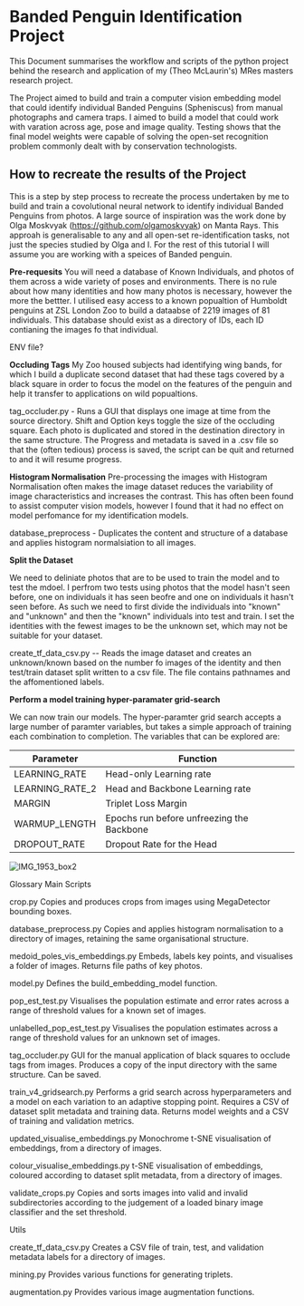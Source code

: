 # Banded Penguin Identification Project 

This Document summarises the workflow and scripts of the python project behind the research and application of my (Theo McLaurin's) MRes masters research project.

The Project aimed to build and train a computer vision embedding model that could
identify individual Banded Penguins (Spheniscus) from manual photographs and camera traps.
I aimed to build a model that could work with varation across age, pose and image quality.
Testing shows that the final model weights were capable of solving the open-set 
recognition problem commonly dealt with by conservation technologists. 

## How to recreate the results of the Project
This is a step by step process to recreate the process undertaken by me to build and train a covolutional neural network to identify individual Banded Penguins from photos. A large source of inspiration was the work done by Olga Moskvyak (https://github.com/olgamoskvyak) on Manta Rays. This approah is generalisable to any and all open-set re-identification tasks, not just the species studied by Olga and I. For the rest of this tutorial I will assume you are working with a speices of Banded penguin. 

**Pre-requesits**
You will need a database of Known Individuals, and photos of them across a wide variety of poses and environments. There is no rule about how many identities and how many photos is necessary, however the more the bettter. I utilised easy access to a known popualtion of Humboldt penguins at ZSL London Zoo to build a dataabse of 2219 images of 81 individuals. This database should exist as a directory of IDs, each ID contianing the images fo that individual.

ENV file? 

**Occluding Tags**
My Zoo housed subjects had identifying wing bands, for which I build a duplicate second dataset that had these tags covered by a black square in order to focus the model on the features of the penguin and help it transfer to applications on wild popualtions. 

tag_occluder.py - Runs a GUI that displays one image at time from the source directory. Shift and Option keys toggle the size of the occluding square. Each photo is duplicated and stored in the destination directory in the same structure. The Progress and metadata is saved in a .csv file so that the (often tedious) process is saved, the script can be quit and returned to and it will resume progress. 

**Histogram Normalisation**
Pre-processing the images with Histogram Normalisation often makes the image dataset reduces the variability of image characteristics and increases the contrast. This has often been found to assist computer vision models, however I found that it had no effect on model perfomance for my identification models. 

database_preprocess - Duplicates the content and structure of a database and applies histogram normalsiation to all images.

**Split the Dataset**

We need to deliniate photos that are to be used to train the model and to test the mdoel. I perfrom two tests using photos that the model hasn't seen before, one on individuals it has seen beofre and one on individuals it hasn't seen before. As such we need to first divide the individuals into "known" and "unknown" and then the "known" individuals into test and train. I set the identities with the fewest images to be the unknown set, which may not be suitable for your dataset. 

create_tf_data_csv.py -- Reads the image dataset and creates an unknown/known based on the number fo images of the identity and then test/train dataset split written to a csv file. The file contains pathnames and the affomentioned labels. 

**Perform a model training hyper-paramater grid-search**

We can now train our models. The hyper-paramter grid search accepts a large number of paramter variables, but takes a simple approach of training each combination to completion. The variables that can be explored are: 

| Parameter      | Function                                  |
|----------------|-------------------------------------------|
| LEARNING_RATE  | Head-only Learning rate                   |
| LEARNING_RATE_2| Head and Backbone Learning rate           |
| MARGIN         | Triplet Loss Margin                       |
| WARMUP_LENGTH  | Epochs run before unfreezing the Backbone |
| DROPOUT_RATE   | Dropout Rate for the Head                 |



![IMG_1953_box2](https://github.com/user-attachments/assets/8457a3e2-0264-4859-9d71-6a8dd43b2956)

Glossary
Main Scripts

crop.py
Copies and produces crops from images using MegaDetector bounding boxes.

database_preprocess.py
Copies and applies histogram normalisation to a directory of images, retaining the same organisational structure.

medoid_poles_vis_embeddings.py
Embeds, labels key points, and visualises a folder of images. Returns file paths of key photos.

model.py
Defines the build_embedding_model function.

pop_est_test.py
Visualises the population estimate and error rates across a range of threshold values for a known set of images.

unlabelled_pop_est_test.py
Visualises the population estimates across a range of threshold values for an unknown set of images.

tag_occluder.py
GUI for the manual application of black squares to occlude tags from images. Produces a copy of the input directory with the same structure. Can be saved.

train_v4_gridsearch.py
Performs a grid search across hyperparameters and a model on each variation to an adaptive stopping point.
Requires a CSV of dataset split metadata and training data.
Returns model weights and a CSV of training and validation metrics.

updated_visualise_embeddings.py
Monochrome t-SNE visualisation of embeddings, from a directory of images.

colour_visualise_embeddings.py
t-SNE visualisation of embeddings, coloured according to dataset split metadata, from a directory of images.

validate_crops.py
Copies and sorts images into valid and invalid subdirectories according to the judgement of a loaded binary image classifier and the set threshold.

Utils

create_tf_data_csv.py
Creates a CSV file of train, test, and validation metadata labels for a directory of images.

mining.py
Provides various functions for generating triplets.

augmentation.py
Provides various image augmentation functions.

